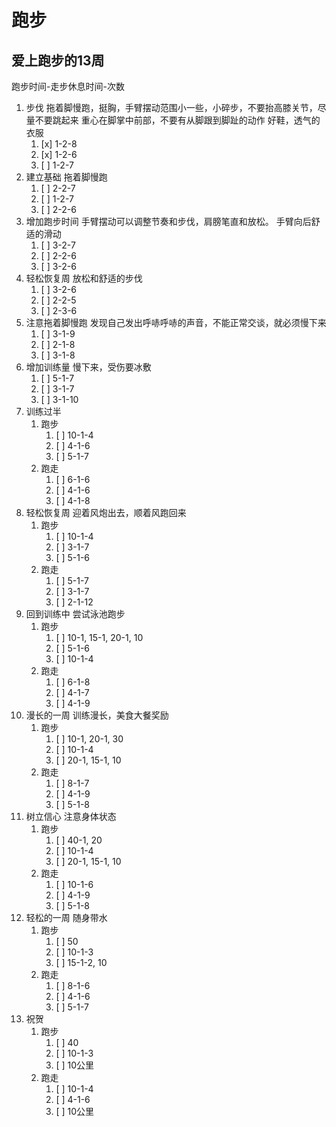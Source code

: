# 跑步

## 爱上跑步的13周

跑步时间-走步休息时间-次数

1. 步伐
   拖着脚慢跑，挺胸，手臂摆动范围小一些，小碎步，不要抬高膝关节，尽量不要跳起来
   重心在脚掌中前部，不要有从脚跟到脚趾的动作
   好鞋，透气的衣服
   1. [x] 1-2-8
   2. [x] 1-2-6
   3. [ ] 1-2-7
2. 建立基础
   拖着脚慢跑
   1. [ ] 2-2-7
   2. [ ] 1-2-7
   3. [ ] 2-2-6
3. 增加跑步时间
   手臂摆动可以调整节奏和步伐，肩膀笔直和放松。
   手臂向后舒适的滑动
   1. [ ] 3-2-7
   2. [ ] 2-2-6
   3. [ ] 3-2-6
4. 轻松恢复周
   放松和舒适的步伐
   1. [ ] 3-2-6
   2. [ ] 2-2-5
   3. [ ] 2-3-6
5. 注意拖着脚慢跑
   发现自己发出呼哧呼哧的声音，不能正常交谈，就必须慢下来
   1. [ ] 3-1-9
   2. [ ] 2-1-8
   3. [ ] 3-1-8
6. 增加训练量
   慢下来，受伤要冰敷
   1. [ ] 5-1-7
   2. [ ] 3-1-7
   3. [ ] 3-1-10
7. 训练过半
   1. 跑步
      1. [ ] 10-1-4
      2. [ ] 4-1-6
      3. [ ] 5-1-7
   2. 跑走
      1. [ ] 6-1-6
      2. [ ] 4-1-6
      3. [ ] 4-1-8
8. 轻松恢复周
   迎着风炮出去，顺着风跑回来
   1. 跑步
      1. [ ] 10-1-4
      2. [ ] 3-1-7
      3. [ ] 5-1-6
   2. 跑走
      1. [ ] 5-1-7
      2. [ ] 3-1-7
      3. [ ] 2-1-12
9. 回到训练中
   尝试泳池跑步
   1. 跑步
       1. [ ] 10-1, 15-1, 20-1, 10
       2. [ ] 5-1-6
       3. [ ] 10-1-4
   2. 跑走
       1. [ ] 6-1-8
       2. [ ] 4-1-7
       3. [ ] 4-1-9
10. 漫长的一周
    训练漫长，美食大餐奖励
    1. 跑步
       1. [ ] 10-1, 20-1, 30
       2. [ ] 10-1-4
       3. [ ] 20-1, 15-1, 10
    2. 跑走
        1. [ ] 8-1-7
        2. [ ] 4-1-9
        3. [ ] 5-1-8
11. 树立信心
    注意身体状态
    1. 跑步
       1. [ ] 40-1, 20
       2. [ ] 10-1-4
       3. [ ] 20-1, 15-1, 10
    2. 跑走
       1. [ ] 10-1-6
       2. [ ] 4-1-9
       3. [ ] 5-1-8
12. 轻松的一周
    随身带水
    1. 跑步
       1. [ ] 50
       2. [ ] 10-1-3
       3. [ ] 15-1-2, 10
    2. 跑走
       1. [ ] 8-1-6
       2. [ ] 4-1-6
       3. [ ] 5-1-7
13. 祝贺
    1. 跑步
       1. [ ] 40
       2. [ ] 10-1-3
       3. [ ] 10公里
    2. 跑走
       1. [ ] 10-1-4
       2. [ ] 4-1-6
       3. [ ] 10公里
